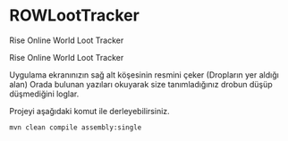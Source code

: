 # ROWLootTracker
Rise Online World Loot Tracker


Rise Online World Loot Tracker

Uygulama ekranınızın sağ alt köşesinin resmini çeker (Dropların yer aldığı alan) Orada bulunan yazıları okuyarak size tanımladığınız drobun düşüp düşmediğini loglar.

Projeyi aşağıdaki komut ile derleyebilirsiniz.

```
mvn clean compile assembly:single
```
